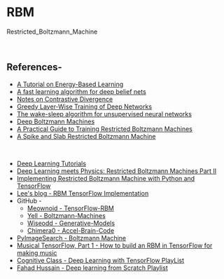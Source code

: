 # RBM
Restricted_Boltzmann_Machine

<br/>


## References-
* [A Tutorial on Energy-Based Learning](http://yann.lecun.com/exdb/publis/pdf/lecun-06.pdf)
* [A fast learning algorithm for deep belief nets](https://www.cs.toronto.edu/~hinton/absps/fastnc.pdf)
* [Notes on Contrastive Divergence](https://www.robots.ox.ac.uk/~ojw/files/NotesOnCD.pdf)
* [Greedy Layer-Wise Training of Deep Networks](https://papers.nips.cc/paper/3048-greedy-layer-wise-training-of-deep-networks.pdf)
* [The wake-sleep algorithm for unsupervised neural networks](https://www.cs.toronto.edu/~hinton/csc2535/readings/ws.pdf)
* [Deep Boltzmann Machines](http://proceedings.mlr.press/v5/salakhutdinov09a/salakhutdinov09a.pdf)
* [A Practical Guide to Training Restricted Boltzmann Machines](https://www.cs.toronto.edu/~hinton/absps/guideTR.pdf)
* [A Spike and Slab Restricted Boltzmann Machine](http://proceedings.mlr.press/v15/courville11a/courville11a.pdf)

<br/>

* [Deep Learning Tutorials](http://www.deeplearning.net/tutorial/)
* [Deep Learning meets Physics: Restricted Boltzmann Machines Part II](https://towardsdatascience.com/deep-learning-meets-physics-restricted-boltzmann-machines-part-ii-4b159dce1ffb)
* [Implementing Restricted Boltzmann Machine with Python and TensorFlow](https://rubikscode.net/2018/10/22/implementing-restricted-boltzmann-machine-with-python-and-tensorflow/)
* [Lee's blog - RBM TensorFlow Implementation](http://lyy1994.github.io/machine-learning/2017/04/17/RBM-tensorflow-implementation.html)
* GitHub - 
  + [Meownoid - TensorFlow-RBM](https://github.com/meownoid/tensorfow-rbm)
  + [Yell - Boltzmann-Machines](https://github.com/yell/boltzmann-machines)
  + [Wiseodd - Generative-Models](https://github.com/wiseodd/generative-models)
  + [Chimera0 - Accel-Brain-Code](https://github.com/chimera0/accel-brain-code)
* [PyImageSearch - Boltzmann Machine](https://www.pyimagesearch.com/?s=boltzmann+machine)
* [Musical TensorFlow, Part 1 - How to build an RBM in TensorFlow for making music](http://danshiebler.com/2016-08-10-musical-tensorflow-part-one-the-rbm/)
* [Cognitive Class - Deep Learning with TensorFlow PlayList](https://www.youtube.com/playlist?list=PL-XeOa5hMEYxNzHM7YLRjIwE1k3VQpqEh)
* [Fahad Hussain - Deep learning from Scratch Playlist](https://www.youtube.com/playlist?list=PLtCBuHKmdxOdO88sgcFyDdL5ATg1WY-_U)
